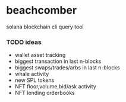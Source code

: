 # beachcomber
solana blockchain cli query tool

### TODO ideas
+ wallet asset tracking
+ biggest transaction in last n-blocks
+ biggest swaps/trades/arbs in last n-blocks
+ whale activity
+ new SPL tokens
+ NFT floor,volume,bid/ask activity
+ NFT lending orderbooks
